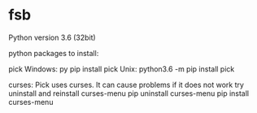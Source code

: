 # fsb

Python version 3.6 (32bit)

python packages to install:


pick
	Windows: 	py pip install pick	
	Unix:		python3.6 -m pip install pick

curses:
	Pick uses curses. It can cause problems
	if it does not work try uninstall and reinstall curses-menu
	pip uninstall curses-menu 
	pip install curses-menu